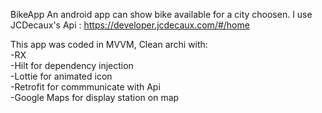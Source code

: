 BikeApp
An android app can show bike available for a city choosen.
I use JCDecaux's Api : https://developer.jcdecaux.com/#/home

This app was coded in MVVM, Clean archi with:  
-RX  
-Hilt for dependency injection  
-Lottie for animated icon  
-Retrofit for commmunicate with Api  
-Google Maps for display station on map   
